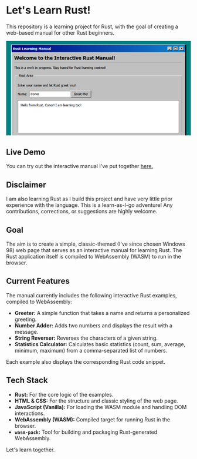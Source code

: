 # Let's Learn Rust!

This repository is a learning project for Rust, with the goal of creating a web-based manual for other Rust beginners.

![screenshot](documentation/preview.png)

## Live Demo

You can try out the interactive manual I've put together [here.](https://conor-timmis.github.io/lets-learn-rust/)

## Disclaimer

I am also learning Rust as I build this project and have very little prior experience with the language. This is a learn-as-I-go adventure! Any contributions, corrections, or suggestions are highly welcome.

## Goal

The aim is to create a simple, classic-themed (I've since chosen Windows 98) web page that serves as an interactive manual for learning Rust. The Rust application itself is compiled to WebAssembly (WASM) to run in the browser.

## Current Features

The manual currently includes the following interactive Rust examples, compiled to WebAssembly:

*   **Greeter:** A simple function that takes a name and returns a personalized greeting.
*   **Number Adder:** Adds two numbers and displays the result with a message.
*   **String Reverser:** Reverses the characters of a given string.
*   **Statistics Calculator:** Calculates basic statistics (count, sum, average, minimum, maximum) from a comma-separated list of numbers.

Each example also displays the corresponding Rust code snippet.

## Tech Stack

*   **Rust:** For the core logic of the examples.
*   **HTML & CSS:** For the structure and classic styling of the web page.
*   **JavaScript (Vanilla):** For loading the WASM module and handling DOM interactions.
*   **WebAssembly (WASM):** Compiled target for running Rust in the browser.
*   **`wasm-pack`:** Tool for building and packaging Rust-generated WebAssembly.

Let's learn together. 

